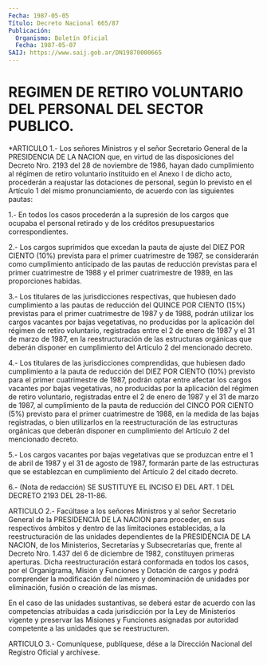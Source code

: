 ```yaml
---
Fecha: 1987-05-05
Título: Decreto Nacional 665/87
Publicación:
  Organismo: Boletín Oficial
  Fecha: 1987-05-07
SAIJ: https://www.saij.gob.ar/DN19870000665
---
```

# REGIMEN DE RETIRO VOLUNTARIO DEL PERSONAL DEL SECTOR PUBLICO.

<a id="1"></a>
*ARTICULO  1.-  Los señores Ministros y el señor Secretario General de la PRESIDENCIA  DE LA NACION que, en virtud de las disposiciones del Decreto Nro. 2193  del  28  de  noviembre  de  1986, hayan dado cumplimiento  al  régimen  de  retiro voluntario instituido  en  el Anexo I de dicho acto, procederán  a  reajustar  las  dotaciones de personal, según lo previsto en el Artículo 1 del mismo pronunciamiento,  de  acuerdo  con  las  siguientes  pautas:

1.- En todos los casos procederán a la supresión de los cargos  que ocupaba  el  personal  retirado  y  de los créditos presupuestarios correspondientes.

2.- Los cargos suprimidos que excedan  la  pauta de ajuste del DIEZ POR CIENTO (10%) prevista para el primer cuatrimestre  de  1987, se considerarán    como  cumplimiento  anticipado  de  las  pautas  de reducción previstas  para  el  primer  cuatrimestre  de  1988  y el primer  cuatrimestre  de  1989,  en  las proporciones habidas.

3.- Los titulares de las jurisdicciones  respectivas,  que hubiesen dado  cumplimiento a las pautas de reducción del QUINCE POR  CIENTO (15%) previstas  para  el  primer  cuatrimestre  de 1987 y de 1988, podrán  utilizar  los  cargos  vacantes  por bajas vegetativas,  no producidas  por  la  aplicación del régimen de  retiro  voluntario, registradas entre el 2  de  enero de 1987 y el 31 de marzo de 1987, en la reestructuración de las  estructuras  orgánicas  que  deberán disponer  en  cumplimiento  del  Artículo 2 del mencionado decreto.

4.- Los titulares de las jurisdicciones  comprendidas, que hubiesen dado  cumplimiento  a la pauta de reducción  del  DIEZ  POR  CIENTO (10%) previsto para el  primer  cuatrimestre  de 1987, podrán optar entre  afectar  los  cargos  vacantes  por  bajas  vegetativas,  no producidas  por  la  aplicación  del  régimen de retiro voluntario, registradas entre el 2 de enero de 1987  y  el 31 de marzo de 1987, al cumplimiento de la pauta de reducción del  CINCO POR CIENTO (5%) previsto para el primer cuatrimestre de 1988, en  la  medida de las bajas  registradas,  o  bien utilizarlos en la reestructuración  de las estructuras orgánicas  que deberán disponer en cumplimiento del Artículo 2 del mencionado decreto.

5.- Los cargos vacantes por  bajas  vegetativas  que  se  produzcan entre  el  1  de  abril de 1987 y el 31 de agosto de 1987, formarán parte de las estructuras  que  se  establezcan  en cumplimiento del Artículo 2 del citado decreto.

6.- (Nota de redacción) SE SUSTITUYE EL INCISO E)  DEL  ART.  1 DEL DECRETO 2193 DEL 28-11-86.

<a id="2"></a>
ARTICULO   2.-  Facúltase  a  los  señores  Ministros  y  al  señor Secretario  General  de  la PRESIDENCIA DE LA NACION para proceder, en sus respectivos ámbitos y dentro de las limitaciones establecidas, a la reestructuración  de  las  unidades dependientes de la PRESIDENCIA DE LA NACION, de los Ministerios,  Secretarías  y Subsecretarías   que,  frente  al  Decreto  Nro.  1.437  del  6  de diciembre  de  1982,    constituyen    primeras   aperturas.  Dicha reestructuración  estará  conformada  en  todos los casos,  por  el Organigrama,  Misión  y  Funciones y Dotación  de  cargos  y  podrá comprender la modificación  del  número  y denominación de unidades por eliminación, fusión o creación de las mismas.

En el caso de las unidades sustantivas, se  deberá estar de acuerdo con las competencias atribuidas a cada jurisdicción  por  la Ley de Ministerios  vigente y preservar las Misiones y Funciones asignadas por autoridad  competente  a  las  unidades  que  se reestructuren.

<a id="3"></a>
ARTICULO  3.- Comuníquese, publíquese, dése a la Dirección Nacional del Registro Oficial y archívese.